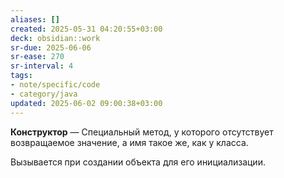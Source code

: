 ```yaml
---
aliases: []
created: 2025-05-31 04:20:55+03:00
deck: obsidian::work
sr-due: 2025-06-06
sr-ease: 270
sr-interval: 4
tags:
- note/specific/code
- category/java
updated: 2025-06-02 09:00:38+03:00
---
```


**Конструктор**
—
Специальный метод, у которого отсутствует возвращаемое значение, а имя такое же, как у класса.

Вызывается при создании объекта для его инициализации.